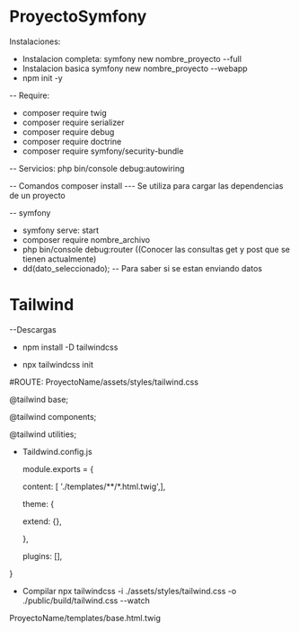 # ProyectoSymfony
Instalaciones:
- Instalacion completa:
symfony new nombre_proyecto --full
- Instalacion basica
symfony new nombre_proyecto --webapp
- npm init -y


-- Require:
- composer require twig
- composer require serializer
- composer require debug
- composer require doctrine
- composer require symfony/security-bundle

-- Servicios:
php bin/console debug:autowiring

-- Comandos
composer install --- Se utiliza para cargar las dependencias de un proyecto

-- symfony
- symfony serve: start 
- composer require nombre_archivo
- php bin/console debug:router ((Conocer las consultas get y post que se tienen actualmente)
- dd(dato_seleccionado); -- Para saber si se estan enviando datos

<h1>Tailwind</h1>
--Descargas

- npm install -D tailwindcss
  
- npx tailwindcss init

#ROUTE: ProyectoName/assets/styles/tailwind.css

@tailwind base;

@tailwind components;

@tailwind utilities;

- Taildwind.config.js


  module.exports = {
  
  content: [ './templates/**/*.html.twig',],
  
  theme: {
  
    extend: {},
  
  },
  
  plugins: [],
  
}


- Compilar
npx tailwindcss -i ./assets/styles/tailwind.css -o ./public/build/tailwind.css --watch

ProyectoName/templates/base.html.twig
<link href="{{ asset('build/tailwind.css') }}" rel="stylesheet">
